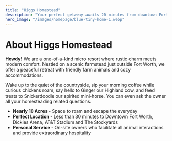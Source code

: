 ```yaml
---
title: "Higgs Homestead"
description: "Your perfect getaway awaits 20 minutes from downtown Fort Worth, TX"
hero_image: "/images/homepage/blue-tiny-home-1.webp"
---
```


# About Higgs Homestead

**Howdy!** We are a one-of-a-kind micro resort where rustic charm meets modern comfort. Nestled on a scenic farmstead just outside Fort Worth, we offer a peaceful retreat with friendly farm animals and cozy accommodations.

Wake up to the quiet of the countryside, sip your morning coffee while curious chickens roam, say hello to Ginger our Highland cow, and feed treats to Snickerdoodle our spirited mini-horse. You can even ask the owner all your homesteading related questions.

* **Nearly 10 Acres** - Space to roam and escape the everyday
* **Perfect Location** - Less than 30 minutes to Downtown Fort Worth, Dickies Arena, AT&T Stadium and The Stockyards
* **Personal Service** - On-site owners who facilitate all animal interactions and provide extraordinary hospitality